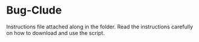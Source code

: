 # Bug-Clude 

Instructions file attached along in the folder.
Read the instructions carefully on how to download and use the script.
